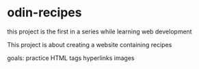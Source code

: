 # odin-recipes

this project is the first in a series while learning web development

This project is about creating a website containing recipes

goals:
practice HTML tags
hyperlinks
images
